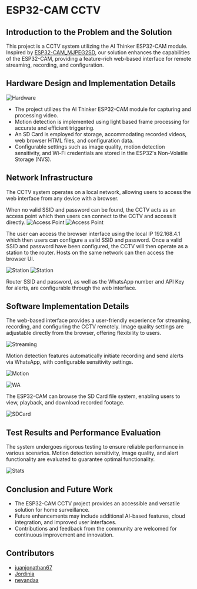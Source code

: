 # ESP32-CAM CCTV

## Introduction to the Problem and the Solution
This project is a CCTV system utilizing the AI Thinker ESP32-CAM module. Inspired by [ESP32-CAM_MJPEG2SD](https://github.com/s60sc/ESP32-CAM_MJPEG2SD), our solution enhances the capabilities of the ESP32-CAM, providing a feature-rich web-based interface for remote streaming, recording, and configuration.

## Hardware Design and Implementation Details
![Hardware](./docs/hardware.png)
- The project utilizes the AI Thinker ESP32-CAM module for capturing and processing video.
- Motion detection is implemented using light based frame processing for accurate and efficient triggering.
- An SD Card is employed for storage, accommodating recorded videos, web browser HTML files, and configuration data.
- Configurable settings such as image quality, motion detection sensitivity, and Wi-Fi credentials are stored in the ESP32's Non-Volatile Storage (NVS).

## Network Infrastructure
The CCTV system operates on a local network, allowing users to access the web interface from any device with a browser.

When no valid SSID and password can be found, the CCTV acts as an access point which then users can connect to the CCTV and access it directly.
![Access Point](./docs/ESP32-CAM-Access-Point.png)
![Access Point](./docs/Access%20Point.jpg)

The user can access the browser interface using the local IP 192.168.4.1 which then users can configure a valid SSID and password. Once a valid SSID and password have been configured, the CCTV will then operate as a station to the router. Hosts on the same network can then access the browser UI.

![Station](./docs/ESP32-CAM-Station.png)
![Station](./docs/Station.jpg)

Router SSID and password, as well as the WhatsApp number and API Key for alerts, are configurable through the web interface.

## Software Implementation Details
The web-based interface provides a user-friendly experience for streaming, recording, and configuring the CCTV remotely. Image quality settings are adjustable directly from the browser, offering flexibility to users.

![Streaming](./docs/streaming.png)

Motion detection features automatically initiate recording and send alerts via WhatsApp, with configurable sensitivity settings.

![Motion](./docs/motion.png)

![WA](./docs/WA.png)

The ESP32-CAM can browse the SD Card file system, enabling users to view, playback, and download recorded footage.

![SDCard](./docs/SDCard.png)

## Test Results and Performance Evaluation
The system undergoes rigorous testing to ensure reliable performance in various scenarios. Motion detection sensitivity, image quality, and alert functionality are evaluated to guarantee optimal functionality.

![Stats](./docs/stats.png)

## Conclusion and Future Work
- The ESP32-CAM CCTV project provides an accessible and versatile solution for home surveillance.
- Future enhancements may include additional AI-based features, cloud integration, and improved user interfaces.
- Contributions and feedback from the community are welcomed for continuous improvement and innovation.

## Contributors
- [juanjonathan67](https://github.com/juanjonathan67) 
- [Jordinia](https://github.com/Jordinia)
- [nevandaa](https://github.com/nevandaa)